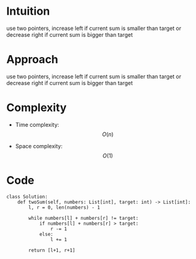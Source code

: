 # Intuition
<!-- Describe your first thoughts on how to solve this problem. -->
use two pointers, increase left if current sum is smaller than target or decrease right if current sum is bigger than target

# Approach
<!-- Describe your approach to solving the problem. -->
use two pointers, increase left if current sum is smaller than target or decrease right if current sum is bigger than target

# Complexity
- Time complexity: $$O(n)$$
<!-- Add your time complexity here, e.g. $$O(n)$$ -->

- Space complexity: $$O(1)$$
<!-- Add your space complexity here, e.g. $$O(n)$$ -->

# Code
```
class Solution:
    def twoSum(self, numbers: List[int], target: int) -> List[int]:
        l, r = 0, len(numbers) - 1

        while numbers[l] + numbers[r] != target:
            if numbers[l] + numbers[r] > target:
                r -= 1
            else:
                l += 1
        
        return [l+1, r+1]

```